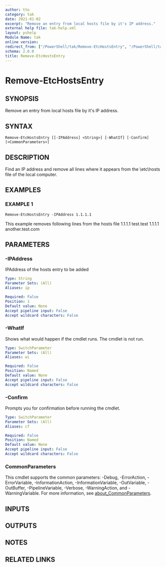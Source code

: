 ```yaml
---
author: tto
category: tak
date: 2021-01-02
excerpt: "Remove an entry from local hosts file by it's IP address."
external help file: tak-help.xml
layout: pshelp
Module Name: tak
online version:
redirect_from: ["/PowerShell/tak/Remove-EtcHostsEntry", "/PowerShell/tak/remove-etchostsentry", "/PowerShell/remove-etchostsentry"]
schema: 2.0.0
title: Remove-EtcHostsEntry
---
```


# Remove-EtcHostsEntry

## SYNOPSIS
Remove an entry from local hosts file by it's IP address.

## SYNTAX

```
Remove-EtcHostsEntry [[-IPAddress] <String>] [-WhatIf] [-Confirm] [<CommonParameters>]
```

## DESCRIPTION
Find an IP address and remove all lines where it appears from the \etc\hosts file of the local computer.

## EXAMPLES

### EXAMPLE 1
```
Remove-EtcHostsEntry -IPAddress 1.1.1.1
```

This example removes following lines from the hosts file
1.1.1.1 test.test
1.1.1.1 another.test.com

## PARAMETERS

### -IPAddress
IPAddress of the hosts entry to be added

```yaml
Type: String
Parameter Sets: (All)
Aliases: ip

Required: False
Position: 1
Default value: None
Accept pipeline input: False
Accept wildcard characters: False
```

### -WhatIf
Shows what would happen if the cmdlet runs.
The cmdlet is not run.

```yaml
Type: SwitchParameter
Parameter Sets: (All)
Aliases: wi

Required: False
Position: Named
Default value: None
Accept pipeline input: False
Accept wildcard characters: False
```

### -Confirm
Prompts you for confirmation before running the cmdlet.

```yaml
Type: SwitchParameter
Parameter Sets: (All)
Aliases: cf

Required: False
Position: Named
Default value: None
Accept pipeline input: False
Accept wildcard characters: False
```

### CommonParameters
This cmdlet supports the common parameters: -Debug, -ErrorAction, -ErrorVariable, -InformationAction, -InformationVariable, -OutVariable, -OutBuffer, -PipelineVariable, -Verbose, -WarningAction, and -WarningVariable. For more information, see [about_CommonParameters](http://go.microsoft.com/fwlink/?LinkID=113216).

## INPUTS

## OUTPUTS

## NOTES

## RELATED LINKS
